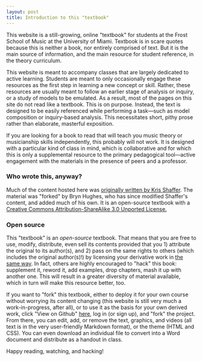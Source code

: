 ```yaml
---
layout: post
title: Introduction to this "textbook" 
---
```



This website is a still-growing, online "textbook" for students at the Frost School of Music at the University of Miami. Textbook is in scare quotes because this is neither a book, nor entirely comprised of text. But it is the main source of information, and the main resource for student reference, in the theory curriculum.

This website is meant to accompany classes that are largely dedicated to active learning. Students are meant to only occasionally engage these resources as the first step in learning a new concept or skill. Rather, these resources are usually meant to follow an earlier stage of analysis or inquiry, or a study of models to be emulated. As a result, most of the pages on this site do not read like a textbook. This is on purpose. Instead, the text is designed to be easily referenced while performing a task—such as model composition or inquiry-based analysis. This necessitates short, pithy prose rather than elaborate, masterful exposition.

If you are looking for a book to read that will teach you music theory or musicianship skills independently, this probably will not work. It is designed with a particular kind of class in mind, which is collaborative and for which this is only a supplemental resource to the primary pedagogical tool—active engagement with the materials in the presence of peers and a professor.

### Who wrote this, anyway? ###

Much of the content hosted here was [originally written by Kris Shaffer](http://kris.shaffermusic.com/musicianship/). The material was "forked" by Bryn Hughes, who has since modified Shaffer's content, and added much of his own. It is an open-source textbook with a [Creative Commons Attribution-ShareAlike 3.0 Unported License.](http://creativecommons.org/licenses/by-sa/3.0/)

### Open source ###

This "textbook" is an *open-source* textbook. That means that you are free to use, modify, distribute, even sell its contents provided that you 1) attribute the original to its author(s), and 2) pass on the same rights to others (which includes the original author(s)!) by licensing your derivative work in [the same way](http://creativecommons.org/licenses/by-sa/3.0/). In fact, others are highly encouraged to "hack" this book: supplement it, reword it, add examples, drop chapters, mash it up with another one. This will result in a greater diversity of material available, which in turn will make this resource better, too.

If you want to "fork" this textbook, either to deploy it for your own course without worrying its content changing (this website is still very much a work-in-progress, after all), or to use it as the basis for your own derived work, click "View on Github" [here](https://github.com/brynhughes/resources), log in (or sign up), and "fork" the project. From there, you can edit, add, or remove the text, graphics, and videos (all text is in the very user-friendly Markdown format), or the theme (HTML and CSS). You can even download an individual file to convert into a Word document and distribute as a handout in class.

Happy reading, watching, and hacking!
